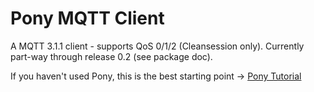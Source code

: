# Pony MQTT Client #

A MQTT 3.1.1 client - supports QoS 0/1/2 (Cleansession only). Currently part-way through release 0.2 (see package doc).

If you haven't used Pony, this is the best starting point -> [Pony Tutorial](https://tutorial.ponylang.io/index.html)

